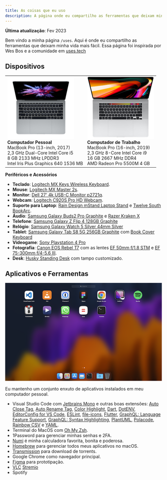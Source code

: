 ```yaml
---
title: As coisas que eu uso
description: A página onde eu compartilho as ferramentas que deixam minha vida mais fácil.
---
```


**Última atualização**: Fev 2023

Bem vindo a minha página `/uses`. Aqui é onde eu compartilho as ferramentas que deixam minha vida mais fácil. Essa página foi inspirada por Wes Bos e a comunidade em [uses.tech](https://uses.tech)

## Dispositivos

<table class="uses-table">
  <tr>
    <td>
      <img src="mbp13.png" alt="" /> <br />
      <strong>Computador Pessoal</strong> <br />
      MacBook Pro (13-inch, 2017) <br />
      2,3 GHz Dual-Core Intel Core i5 <br />
      8 GB 2133 MHz LPDDR3 <br />
      Intel Iris Plus Graphics 640 1536 MB
    </td>
    <td>
      <img src="mbp16.png" alt="" /> <br />
      <strong>Computador de Trabalho</strong> <br />
      MacBook Pro (16-inch, 2019) <br />
      2,3 GHz 8-Core Intel Core i9 <br />
      16 GB 2667 MHz DDR4 <br />
      AMD Radeon Pro 5500M 4 GB
    </td>
  </tr>
</table>

**Periféricos e Acessórios**

- **Teclado**: [Logitech MX Keys Wireless Keyboard](https://www.logitech.com/en-us/products/keyboards/mx-keys-wireless-keyboard.html).
- **Mouse**: [Logitech MX Master 2s](https://www.logitech.com/en-us/eol/mx-master-2s-mouse.910-005131.html).
- **Monitor**: [Dell 27' 4k USB-C Monitor p2721q](https://www.dell.com/en-us/shop/dell-27-4k-usb-c-monitor-p2721q/apd/210-axlt/monitors-monitor-accessories).
- **Webcam**: [Logitech C920S Pro HD Webcam](https://www.logitech.com/en-us/products/webcams/c920s-pro-hd-webcam.960-001257.html).
- **Suporte para Laptop**: [Rain Design mStand Laptop Stand](https://www.raindesigninc.com/mstand.html) e [Twelve South BookArc](https://www.twelvesouth.com/products/bookarc-macbook).
- **Áudio**: [Samsung Galaxy Buds2 Pro Graphite](https://www.samsung.com/us/mobile/audio/headphones/galaxy-buds2-pro-graphite-sm-r510nzaaxar/) e [Razer Kraken X](https://www.razer.com/console-headsets/Razer-Kraken-X-For-Console/RZ04-02890200-R3M1)
- **Telefone**: [Samsung Galaxy Z Flip 4 128GB Graphite](https://www.samsung.com/us/smartphones/galaxy-z-flip4/)
- **Relógio**: [Samsung Galaxy Watch 5 Silver 44mm Silver](https://www.samsung.com/us/watches/galaxy-watch5/buy/?skipDevice=galaxy-watch5)
- **Tablet**: [Samsung Galaxy Tab S8 5G 256GB Graphite](https://www.samsung.com/us/tablets/galaxy-tab-s8/buy/?modelCode=SM-X700NIDAXAR) com [Book Cover Keyboard](https://www.samsung.com/us/mobile/mobile-accessories/tablets/galaxy-tab-s8-galaxy-tab-s7-book-cover-keyboard-black-ef-dt870ubeguj/)
- **Vídeogame**: [Sony Playstation 4 Pro](https://www.playstation.com/en-us/ps4/ps4-pro/)
- **Fotografia**: [Canon EOS Rebel T7](https://www.usa.canon.com/shop/p/eos-rebel-t7-ef-s-18-55mm-f-3-5-5-6-is-ii?color=Black&type=New) com as lentes [EF 50mm f/1.8 STM](https://www.usa.canon.com/shop/p/ef-50mm-f-1-8-stm?color=Black&type=New) e [EF 75-300mm f/4-5.6 III](https://www.usa.canon.com/shop/p/ef-75-300mm-f-4-5-6-iii?color=Black&type=New).
- **Desk**: [Husky Standing Desk](https://www.kabum.com.br/produto/135439/mesa-office-husky-technologies-900-oak-branco-e-madeira-natural-regulagem-de-altura-automatica-memorizacao-4-usuarios-anti-esmagamento-htct000) com tampo customizado.

## Aplicativos e Ferramentas

![My desktop](myapps.png)

Eu mantenho um conjunto enxuto de aplicativos instalados em meu computador pessoal.

- Visual Studio Code com [Jetbrains Mono](https://www.jetbrains.com/lp/mono/) e outras boas extensões: [Auto Close Tag](https://marketplace.visualstudio.com/items?itemName=formulahendry.auto-close-tag), [Auto Rename Tag](https://marketplace.visualstudio.com/items?itemName=formulahendry.auto-rename-tag), [Color Highlight](https://marketplace.visualstudio.com/items?itemName=naumovs.color-highlight), [Dart](https://marketplace.visualstudio.com/items?itemName=Dart-Code.dart-code), [DotENV](https://marketplace.visualstudio.com/items?itemName=mikestead.dotenv), [EditorConfig for VS Code](https://marketplace.visualstudio.com/items?itemName=EditorConfig.EditorConfig), [ESLint](https://marketplace.visualstudio.com/items?itemName=dbaeumer.vscode-eslint), [file-icons](https://marketplace.visualstudio.com/items?itemName=file-icons.file-icons), [Flutter](https://marketplace.visualstudio.com/items?itemName=Dart-Code.flutter), [GraphQL: Language Feature Support](https://marketplace.visualstudio.com/items?itemName=GraphQL.vscode-graphql), [GraphQL: Syntax Highlighting](https://marketplace.visualstudio.com/items?itemName=GraphQL.vscode-graphql-syntax), [PlantUML](https://marketplace.visualstudio.com/items?itemName=jebbs.plantuml), [Polacode](https://marketplace.visualstudio.com/items?itemName=pnp.polacode), [Rainbow CSV](https://marketplace.visualstudio.com/items?itemName=mechatroner.rainbow-csv) e [YAML](https://marketplace.visualstudio.com/items?itemName=redhat.vscode-yaml).
- Terminal do MacOS com [Oh My Zsh](https://ohmyz.sh/).
- 1Password para gerenciar minhas senhas e 2FA.
- [Numi](https://numi.app/) é minha calculadora favorita, bonita e poderosa.
- [Homebrew](https://brew.sh) para gerenciar todos meus aplicativos no macOS.
- [Transmission](https://transmissionbt.com/) para download de torrents.
- Google Chrome como navegador principal.
- [Figma](https://www.figma.com/) para prototipação.
- [VLC](https://www.videolan.org/) [Stremio](https://www.stremio.com/])
- Spotify

